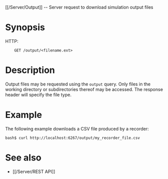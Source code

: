 [[/Server/Output]] -- Server request to download simulation output files

# Synopsis

HTTP:

~~~
    GET /output/<filename.ext>
~~~

# Description

Output files may be requested using the `output` query. Only files in the working directory or subdirectories thereof may be accessed. The response header will specify the file type.

# Example

The following example downloads a CSV file produced by a recorder:

~~~
bash$ curl http://localhost:6267/output/my_recorder_file.csv
~~~

# See also

* [[/Server/REST API]]
